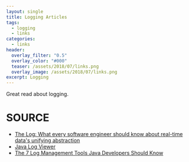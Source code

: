 ```yaml
---
layout: single
title: Logging Articles
tags:
  - logging
  - links
categories:
  - links
header:
  overlay_filter: "0.5"
  overlay_color: "#000"
  teaser: /assets/2018/07/links.png
  overlay_image: /assets/2018/07/links.png
excerpt: Logging
---
```

Great read about logging.

# SOURCE

* [The Log: What every software engineer should know about real-time data's unifying abstraction](https://engineering.linkedin.com/distributed-systems/log-what-every-software-engineer-should-know-about-real-time-datas-unifying)
* [Java Log Viewer](https://stackoverflow.com/questions/144807/java-log-viewer)
* [The 7 Log Management Tools Java Developers Should Know](https://blog.takipi.com/the-7-log-management-tools-you-need-to-know/)